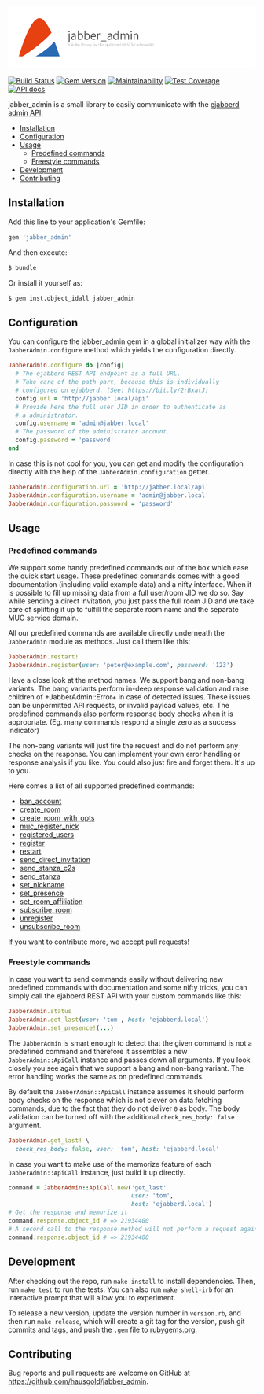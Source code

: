 ![jabber_admin](doc/assets/project.png)

[![Build Status](https://travis-ci.org/hausgold/jabber_admin.svg?branch=master)](https://travis-ci.org/hausgold/jabber_admin)
[![Gem Version](https://badge.fury.io/rb/jabber_admin.svg)](https://badge.fury.io/rb/jabber_admin)
[![Maintainability](https://api.codeclimate.com/v1/badges/0b3c444d8db8acaaba97/maintainability)](https://codeclimate.com/github/hausgold/jabber_admin/maintainability)
[![Test Coverage](https://api.codeclimate.com/v1/badges/0b3c444d8db8acaaba97/test_coverage)](https://codeclimate.com/github/hausgold/jabber_admin/test_coverage)
[![API docs](https://img.shields.io/badge/docs-API-blue.svg)](https://www.rubydoc.info/gems/jabber_admin)

jabber_admin is a small library to easily communicate with the [ejabberd
admin API](https://docs.ejabberd.im/developer/ejabberd-api/admin-api).

- [Installation](#installation)
- [Configuration](#configuration)
- [Usage](#usage)
  - [Predefined commands](#predefined-commands)
  - [Freestyle commands](#freestyle-commands)
- [Development](#development)
- [Contributing](#contributing)

## Installation

Add this line to your application's Gemfile:

```ruby
gem 'jabber_admin'
```

And then execute:

```bash
$ bundle
```

Or install it yourself as:

```bash
$ gem inst.object_idall jabber_admin
```

## Configuration

You can configure the jabber_admin gem in a global initializer way with the
`JabberAdmin.configure` method which yields the configuration directly.

```ruby
JabberAdmin.configure do |config|
  # The ejabberd REST API endpoint as a full URL.
  # Take care of the path part, because this is individually
  # configured on ejabberd. (See: https://bit.ly/2rBxatJ)
  config.url = 'http://jabber.local/api'
  # Provide here the full user JID in order to authenticate as
  # a administrator.
  config.username = 'admin@jabber.local'
  # The password of the administrator account.
  config.password = 'password'
end
```

In case this is not cool for you, you can get and modify the configuration
directly with the help of the `JabberAdmin.configuration` getter.

```ruby
JabberAdmin.configuration.url = 'http://jabber.local/api'
JabberAdmin.configuration.username = 'admin@jabber.local'
JabberAdmin.configuration.password = 'password'
```

## Usage

### Predefined commands

We support some handy predefined commands out of the box which ease the quick
start usage. These predefined commands comes with a good documentation
(including valid example data) and a nifty interface. When it is possible to
fill up missing data from a full user/room JID we do so. Say while sending a
direct invitation, you just pass the full room JID and we take care of
splitting it up to fulfill the separate room name and the separate MUC service
domain.

All our predefined commands are available directly underneath the `JabberAdmin`
module as methods. Just call them like this:

```ruby
JabberAdmin.restart!
JabberAdmin.register(user: 'peter@example.com', password: '123')
```

Have a close look at the method names. We support bang and non-bang variants.
The bang variants perform in-deep response validation and raise children of
+JabberAdmin::Error+ in case of detected issues. These issues can be
unpermitted API requests, or invalid payload values, etc. The predefined
commands also perform response body checks when it is appropriate. (Eg. many
commands respond a single zero as a success indicator)

The non-bang variants will just fire the request and do not perform any checks
on the response. You can implement your own error handling or response analysis
if you like. You could also just fire and forget them. It's up to you.

Here comes a list of all supported predefined commands:

- [ban_account](https://bit.ly/2KW9xVt)
- [create_room](https://bit.ly/2rB8DFR)
- [create_room_with_opts](https://bit.ly/2IBEfVO)
- [muc_register_nick](https://bit.ly/2G9EBNQ)
- [registered_users](https://bit.ly/2KhwT6Z)
- [register](https://bit.ly/2wyhAox)
- [restart](https://bit.ly/2G7YEwd)
- [send_direct_invitation](https://bit.ly/2wuTpr2)
- [send_stanza_c2s](https://bit.ly/2wwUcYr)
- [send_stanza](https://bit.ly/2rzxyK1)
- [set_nickname](https://bit.ly/2rBdyqc)
- [set_presence](https://bit.ly/2rzxyK1)
- [set_room_affiliation](https://bit.ly/2G5MfbW)
- [subscribe_room](https://bit.ly/2Ke7Zoy)
- [unregister](https://bit.ly/2wwYnDE)
- [unsubscribe_room](https://bit.ly/2G5zcrj)

If you want to contribute more, we accept pull requests!

### Freestyle commands

In case you want to send commands easily without delivering new predefined
commands with documentation and some nifty tricks, you can simply call the
ejabberd REST API with your custom commands like this:

```ruby
JabberAdmin.status
JabberAdmin.get_last(user: 'tom', host: 'ejabberd.local')
JabberAdmin.set_presence!(...)
```

The `JabberAdmin` is smart enough to detect that the given command is not a
predefined command and therefore it assembles a new `JabberAdmin::ApiCall`
instance and passes down all arguments. If you look closely you see again that
we support a bang and non-bang variant. The error handling works the same as on
predefined commands.

By default the `JabberAdmin::ApiCall` instance assumes it should perform body
checks on the response which is not clever on data fetching commands, due to
the fact that they do not deliver `0` as body. The body validation can be
turned off with the additional `check_res_body: false` argument.

```ruby
JabberAdmin.get_last! \
  check_res_body: false, user: 'tom', host: 'ejabberd.local'
```

In case you want to make use of the memorize feature of each
`JabberAdmin::ApiCall` instance, just build it up directly.

```ruby
command = JabberAdmin::ApiCall.new('get_last'
                                   user: 'tom',
                                   host: 'ejabberd.local')
# Get the response and memorize it
command.response.object_id # => 21934400
# A second call to the response method will not perform a request again
command.response.object_id # => 21934400
```

## Development

After checking out the repo, run `make install` to install dependencies. Then,
run `make test` to run the tests. You can also run `make shell-irb` for an
interactive prompt that will allow you to experiment.

To release a new version, update the version number in `version.rb`, and then
run `make release`, which will create a git tag for the version, push git
commits and tags, and push the `.gem` file to
[rubygems.org](https://rubygems.org).

## Contributing

Bug reports and pull requests are welcome on GitHub at
https://github.com/hausgold/jabber_admin.
